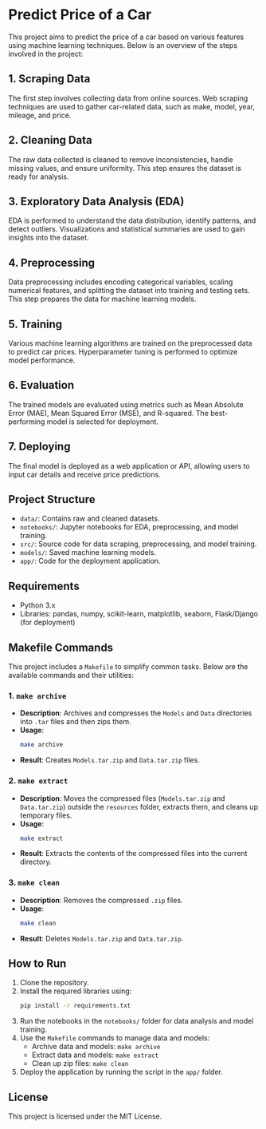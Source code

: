 # Predict Price of a Car

This project aims to predict the price of a car based on various features using machine learning techniques. Below is an overview of the steps involved in the project:

## 1. Scraping Data
The first step involves collecting data from online sources. Web scraping techniques are used to gather car-related data, such as make, model, year, mileage, and price.

## 2. Cleaning Data
The raw data collected is cleaned to remove inconsistencies, handle missing values, and ensure uniformity. This step ensures the dataset is ready for analysis.

## 3. Exploratory Data Analysis (EDA)
EDA is performed to understand the data distribution, identify patterns, and detect outliers. Visualizations and statistical summaries are used to gain insights into the dataset.

## 4. Preprocessing
Data preprocessing includes encoding categorical variables, scaling numerical features, and splitting the dataset into training and testing sets. This step prepares the data for machine learning models.

## 5. Training
Various machine learning algorithms are trained on the preprocessed data to predict car prices. Hyperparameter tuning is performed to optimize model performance.

## 6. Evaluation
The trained models are evaluated using metrics such as Mean Absolute Error (MAE), Mean Squared Error (MSE), and R-squared. The best-performing model is selected for deployment.

## 7. Deploying
The final model is deployed as a web application or API, allowing users to input car details and receive price predictions.

## Project Structure
- `data/`: Contains raw and cleaned datasets.
- `notebooks/`: Jupyter notebooks for EDA, preprocessing, and model training.
- `src/`: Source code for data scraping, preprocessing, and model training.
- `models/`: Saved machine learning models.
- `app/`: Code for the deployment application.

## Requirements
- Python 3.x
- Libraries: pandas, numpy, scikit-learn, matplotlib, seaborn, Flask/Django (for deployment)

## Makefile Commands
This project includes a `Makefile` to simplify common tasks. Below are the available commands and their utilities:

### 1. `make archive`
- **Description**: Archives and compresses the `Models` and `Data` directories into `.tar` files and then zips them.
- **Usage**:
  ```bash
  make archive
  ```
- **Result**: Creates `Models.tar.zip` and `Data.tar.zip` files.

### 2. `make extract`
- **Description**: Moves the compressed files (`Models.tar.zip` and `Data.tar.zip`) outside the `resources` folder, extracts them, and cleans up temporary files.
- **Usage**:
  ```bash
  make extract
  ```
- **Result**: Extracts the contents of the compressed files into the current directory.

### 3. `make clean`
- **Description**: Removes the compressed `.zip` files.
- **Usage**:
  ```bash
  make clean
  ```
- **Result**: Deletes `Models.tar.zip` and `Data.tar.zip`.

## How to Run
1. Clone the repository.
2. Install the required libraries using:
   ```bash
   pip install -r requirements.txt
   ```
3. Run the notebooks in the `notebooks/` folder for data analysis and model training.
4. Use the `Makefile` commands to manage data and models:
   - Archive data and models: `make archive`
   - Extract data and models: `make extract`
   - Clean up zip files: `make clean`
5. Deploy the application by running the script in the `app/` folder.

## License
This project is licensed under the MIT License.